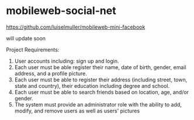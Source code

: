 # mobileweb-social-net

https://github.com/luiselmuller/mobileweb-mini-facebook

will update soon

Project Requirements:
1. User accounts including: sign up and login.
2. Each user must be able register their name, date of birth, gender, email address, and a profile picture.
3. Each user must be able to register their address (including street, town, state and country), their education including degree and school.
4. Each user must be able to search friends based on location, age, and/or gender.
5. The system must provide an administrator role with the ability to add, modify, and remove users as
well as users' pictures
